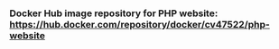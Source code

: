 ### Docker Hub image repository for PHP website: https://hub.docker.com/repository/docker/cv47522/php-website 
